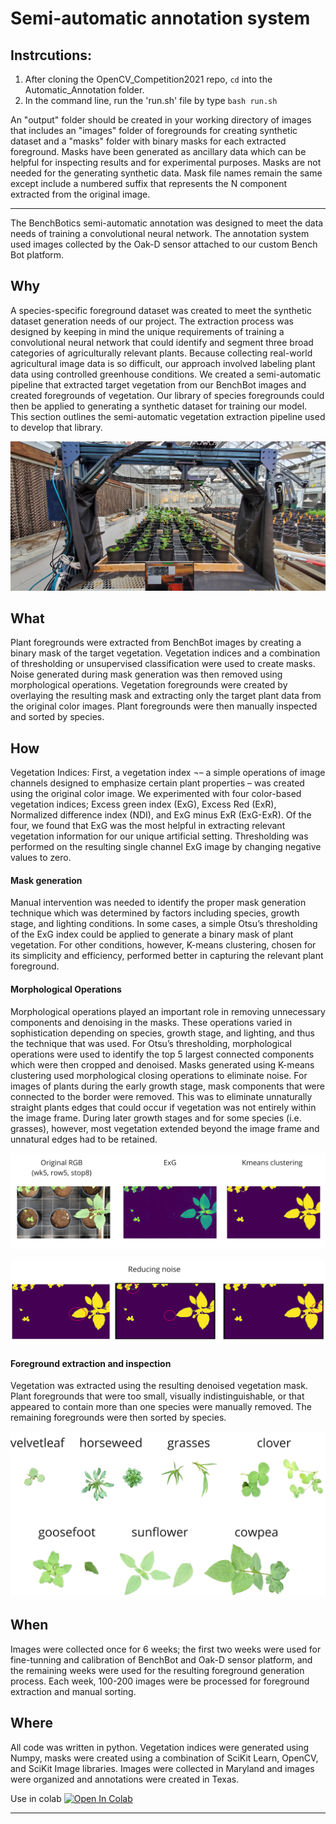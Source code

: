 # Semi-automatic annotation system

## Instrcutions:

1. After cloning the OpenCV_Competition2021 repo, `cd` into the Automatic_Annotation folder. 
2. In the command line, run the 'run.sh' file by type `bash run.sh`

An "output" folder should be created in your working directory of images that includes an "images" folder of foregrounds for creating synthetic dataset and a "masks" folder with binary masks for each extracted foreground. Masks have been generated as ancillary data which can be helpful for inspecting results and for experimental purposes. Masks are not needed for the generating synthetic data. Mask file names remain the same except include a numbered suffix that represents the N component extracted from the original image.

---

The BenchBotics semi-automatic annotation was designed to meet the data needs of training a convolutional neural network. The annotation system used images collected by the Oak-D sensor attached to our custom Bench Bot platform. 

## Why
A species-specific foreground dataset was created to meet the synthetic dataset generation needs of our project. The extraction process was designed by keeping in mind the unique requirements of training a convolutional neural network that could identify and segment three broad categories of agriculturally relevant plants. Because collecting real-world agricultural image data is so difficult, our approach involved labeling plant data using controlled greenhouse conditions. We created a semi-automatic pipeline that extracted target vegetation from our BenchBot images and created foregrounds of vegetation. Our library of species foregrounds could then be applied to generating a synthetic dataset for training our model. This section outlines the semi-automatic vegetation extraction pipeline used to develop that library.

![alt text](assets/benchbot.jpg?=raw)

## What
Plant foregrounds were extracted from BenchBot images by creating a binary mask of the target vegetation. Vegetation indices and a combination of thresholding or unsupervised classification were used to create masks. Noise generated during mask generation was then removed using morphological operations. Vegetation foregrounds were created by overlaying the resulting mask and extracting only the target plant data from the original color images. Plant foregrounds were then manually inspected and sorted by species. 

## How
Vegetation Indices: First, a vegetation index ¬– a simple operations of image channels designed to emphasize certain plant properties – was created using the original color image. We experimented with four color-based vegetation indices; Excess green index (ExG), Excess Red (ExR), Normalized difference index (NDI), and ExG minus ExR (ExG-ExR). Of the four, we found that ExG was the most helpful in extracting relevant vegetation information for our unique artificial setting. Thresholding was performed on the resulting single channel ExG image by changing negative values to zero.

#### Mask generation
Manual intervention was needed to identify the proper mask generation technique which was determined by factors including species, growth stage, and lighting conditions. In some cases, a simple Otsu’s thresholding of the ExG index could be applied to generate a binary mask of plant vegetation. For other conditions, however, K-means clustering, chosen for its simplicity and efficiency, performed better in capturing the relevant plant foreground. 

#### Morphological Operations
Morphological operations played an important role in removing unnecessary components and denoising in the masks. These operations varied in sophistication depending on species, growth stage, and lighting, and thus the technique that was used.  For Otsu’s thresholding, morphological operations were used to identify the top 5 largest connected components which were then cropped and denoised. Masks generated using K-means clustering used morphological closing operations to eliminate noise. For images of plants during the early growth stage, mask components that were connected to the border were removed. This was to eliminate unnaturally straight plants edges that could occur if vegetation was not entirely within the image frame. During later growth stages and for some species (i.e. grasses), however, most vegetation extended beyond the image frame and unnatural edges had to be retained. 

![alt text](assets/opencv_2021.jpg?=raw)

![alt text](assets/opencv_2021_reducing_nosie.jpg?=raw)

#### Foreground extraction and inspection
Vegetation was extracted using the resulting denoised vegetation mask. Plant foregrounds that were too small, visually indistinguishable, or that appeared to contain more than one species were manually removed. The remaining foregrounds were then sorted by species.

![alt text](assets/opencv_2021_foregrounds.jpg?=raw)


## When
Images were collected once for 6 weeks; the first two weeks were used for fine-tunning and calibration of BenchBot and Oak-D sensor platform, and the remaining weeks were used for the resulting foreground generation process. Each week, 100-200 images were be processed for foreground extraction and manual sorting.

## Where
All code was written in python. Vegetation indices were generated using Numpy, masks were created using a combination of SciKit Learn, OpenCV, and SciKit Image libraries. Images were collected in Maryland and images were organized and annotations were created in Texas.

Use in colab [![Open In Colab](https://colab.research.google.com/assets/colab-badge.svg)](https://colab.research.google.com/github/precision-sustainable-ag/OpenCV_Competition2021/blob/master/Automatic_Annotation/automatic_annotate.ipynb)

---
